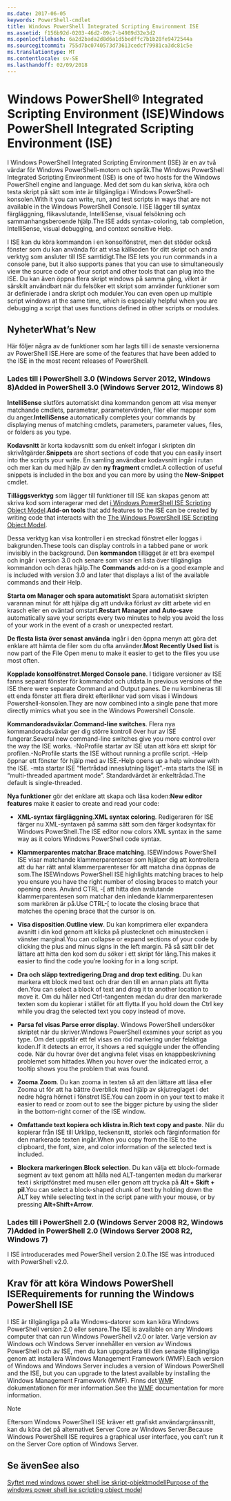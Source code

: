 ```yaml
---
ms.date: 2017-06-05
keywords: PowerShell-cmdlet
title: Windows PowerShell Integrated Scripting Environment ISE
ms.assetid: f156b92d-0203-46d2-89c7-b4989d32e3d2
ms.openlocfilehash: 6a2d2bada2d8d6a1d5bedffc7b1b28fe9472544a
ms.sourcegitcommit: 755d7bc0740573d73613cedcf79981ca3dc81c5e
ms.translationtype: MT
ms.contentlocale: sv-SE
ms.lasthandoff: 02/09/2018
---
```

# <a name="windows-powershell-integrated-scripting-environment-ise"></a><span data-ttu-id="039c4-103">Windows PowerShell® Integrated Scripting Environment (ISE)</span><span class="sxs-lookup"><span data-stu-id="039c4-103">Windows PowerShell Integrated Scripting Environment (ISE)</span></span>

<span data-ttu-id="039c4-104">I Windows PowerShell Integrated Scripting Environment (ISE) är en av två värdar för Windows PowerShell-motorn och språk.</span><span class="sxs-lookup"><span data-stu-id="039c4-104">The Windows PowerShell Integrated Scripting Environment (ISE) is one of two hosts for the Windows PowerShell engine and language.</span></span> <span data-ttu-id="039c4-105">Med det som du kan skriva, köra och testa skript på sätt som inte är tillgängliga i Windows PowerShell-konsolen.</span><span class="sxs-lookup"><span data-stu-id="039c4-105">With it you can write, run, and test scripts in ways that are not available in the Windows PowerShell Console.</span></span> <span data-ttu-id="039c4-106">I ISE lägger till syntax färgläggning, flikavslutande, IntelliSense, visual felsökning och sammanhangsberoende hjälp.</span><span class="sxs-lookup"><span data-stu-id="039c4-106">The ISE adds syntax-coloring, tab completion, IntelliSense, visual debugging, and context sensitive Help.</span></span>

<span data-ttu-id="039c4-107">I ISE kan du köra kommandon i en konsolfönstret, men det stöder också fönster som du kan använda för att visa källkoden för ditt skript och andra verktyg som ansluter till ISE samtidigt.</span><span class="sxs-lookup"><span data-stu-id="039c4-107">The ISE lets you run commands in a console pane, but it also supports panes that you can use to simultaneously view the source code of your script and other tools that can plug into the ISE.</span></span> <span data-ttu-id="039c4-108">Du kan även öppna flera skript windows på samma gång, vilket är särskilt användbart när du felsöker ett skript som använder funktioner som är definierade i andra skript och moduler.</span><span class="sxs-lookup"><span data-stu-id="039c4-108">You can even open up multiple script windows at the same time, which is especially helpful when you are debugging a script that uses functions defined in other scripts or modules.</span></span>

## <a name="whats-new"></a><span data-ttu-id="039c4-109">Nyheter</span><span class="sxs-lookup"><span data-stu-id="039c4-109">What’s New</span></span>

<span data-ttu-id="039c4-110">Här följer några av de funktioner som har lagts till i de senaste versionerna av PowerShell ISE.</span><span class="sxs-lookup"><span data-stu-id="039c4-110">Here are some of the features that have been added to the ISE in the most recent releases of PowerShell.</span></span>

### <a name="added-in-powershell-30-windows-server-2012-windows-8"></a><span data-ttu-id="039c4-111">Lades till i PowerShell 3.0 (Windows Server 2012, Windows 8)</span><span class="sxs-lookup"><span data-stu-id="039c4-111">Added in PowerShell 3.0 (Windows Server 2012, Windows 8)</span></span>

<span data-ttu-id="039c4-112">**IntelliSense** slutförs automatiskt dina kommandon genom att visa menyer matchande cmdlets, parametrar, parametervärden, filer eller mappar som du anger.</span><span class="sxs-lookup"><span data-stu-id="039c4-112">**IntelliSense** automatically completes your commands by displaying menus of matching cmdlets, parameters, parameter values, files, or folders as you type.</span></span>

<span data-ttu-id="039c4-113">**Kodavsnitt** är korta kodavsnitt som du enkelt infogar i skripten din skrivåtgärder.</span><span class="sxs-lookup"><span data-stu-id="039c4-113">**Snippets** are short sections of code that you can easily insert into the scripts your write.</span></span> <span data-ttu-id="039c4-114">En samling användbar kodavsnitt ingår i rutan och mer kan du med hjälp av den **ny fragment** cmdlet.</span><span class="sxs-lookup"><span data-stu-id="039c4-114">A collection of useful snippets is included in the box and you can more by using the **New-Snippet** cmdlet.</span></span>

<span data-ttu-id="039c4-115">**Tilläggsverktyg** som lägger till funktioner till ISE kan skapas genom att skriva kod som interagerar med det [i Windows PowerShell ISE Scripting Object Model](../../core-powershell/ise/The-ISE-Object-Model-Hierarchy.md).</span><span class="sxs-lookup"><span data-stu-id="039c4-115">**Add-on tools** that add features to the ISE can be created by writing code that interacts with the [The Windows PowerShell ISE Scripting Object Model](../../core-powershell/ise/The-ISE-Object-Model-Hierarchy.md).</span></span>

<span data-ttu-id="039c4-116">Dessa verktyg kan visa kontroller i en streckad fönstret eller loggas i bakgrunden.</span><span class="sxs-lookup"><span data-stu-id="039c4-116">These tools can display controls in a tabbed pane or work invisibly in the background.</span></span> <span data-ttu-id="039c4-117">Den **kommandon** tillägget är ett bra exempel och ingår i version 3.0 och senare som visar en lista över tillgängliga kommandon och deras hjälp.</span><span class="sxs-lookup"><span data-stu-id="039c4-117">The **Commands** add-on is a good example and is included with version 3.0 and later that displays a list of the available commands and their Help.</span></span>

<span data-ttu-id="039c4-118">**Starta om Manager och spara automatiskt** Spara automatiskt skripten varannan minut för att hjälpa dig att undvika förlust av ditt arbete vid en krasch eller en oväntad omstart.</span><span class="sxs-lookup"><span data-stu-id="039c4-118">**Restart Manager and Auto-save** automatically save your scripts every two minutes to help you avoid the loss of your work in the event of a crash or unexpected restart.</span></span>

<span data-ttu-id="039c4-119">**De flesta lista över senast använda** ingår i den öppna menyn att göra det enklare att hämta de filer som du ofta använder.</span><span class="sxs-lookup"><span data-stu-id="039c4-119">**Most Recently Used list** is now part of the File Open menu to make it easier to get to the files you use most often.</span></span>

<span data-ttu-id="039c4-120">**Kopplade konsolfönstret**.</span><span class="sxs-lookup"><span data-stu-id="039c4-120">**Merged Console pane**.</span></span> <span data-ttu-id="039c4-121">I tidigare versioner av ISE fanns separat fönster för kommandot och utdata.</span><span class="sxs-lookup"><span data-stu-id="039c4-121">In previous versions of the ISE there were separate Command and Output panes.</span></span> <span data-ttu-id="039c4-122">De nu kombineras till ett enda fönster att flera direkt efterliknar vad som visas i Windows Powershell-konsolen.</span><span class="sxs-lookup"><span data-stu-id="039c4-122">They are now combined into a single pane that more directly mimics what you see in the Windows Powershell Console.</span></span>

<span data-ttu-id="039c4-123">**Kommandoradsväxlar**.</span><span class="sxs-lookup"><span data-stu-id="039c4-123">**Command-line switches**.</span></span> <span data-ttu-id="039c4-124">Flera nya kommandoradsväxlar ger dig större kontroll över hur av ISE fungerar.</span><span class="sxs-lookup"><span data-stu-id="039c4-124">Several new command-line switches give you more control over the way the ISE works.</span></span> <span data-ttu-id="039c4-125">-NoProfile startar av ISE utan att köra ett skript för profilen.</span><span class="sxs-lookup"><span data-stu-id="039c4-125">-NoProfile starts the ISE without running a profile script.</span></span> <span data-ttu-id="039c4-126">-Help öppnar ett fönster för hjälp med av ISE.</span><span class="sxs-lookup"><span data-stu-id="039c4-126">-Help opens up a help window with the ISE.</span></span> <span data-ttu-id="039c4-127">-mta startar ISE ”flertrådad inneslutning läget”.</span><span class="sxs-lookup"><span data-stu-id="039c4-127">-mta starts the ISE in “multi-threaded apartment mode”.</span></span> <span data-ttu-id="039c4-128">Standardvärdet är enkeltrådad.</span><span class="sxs-lookup"><span data-stu-id="039c4-128">The default is single-threaded.</span></span>

<span data-ttu-id="039c4-129">**Nya funktioner** gör det enklare att skapa och läsa koden:</span><span class="sxs-lookup"><span data-stu-id="039c4-129">**New editor features** make it easier to create and read your code:</span></span>

- <span data-ttu-id="039c4-130">**XML-syntax färgläggning**.</span><span class="sxs-lookup"><span data-stu-id="039c4-130">**XML syntax coloring**.</span></span> <span data-ttu-id="039c4-131">Redigeraren för ISE färger nu XML-syntaxen på samma sätt som den färger kodsyntax för Windows PowerShell.</span><span class="sxs-lookup"><span data-stu-id="039c4-131">The ISE editor now colors XML syntax in the same way as it colors Windows PowerShell code syntax.</span></span>

- <span data-ttu-id="039c4-132">**Klammerparentes matchar**.</span><span class="sxs-lookup"><span data-stu-id="039c4-132">**Brace matching**.</span></span> <span data-ttu-id="039c4-133">ISEWindows PowerShell ISE visar matchande klammerparenteser som hjälper dig att kontrollera att du har rätt antal klammerparenteser för att matcha dina öppnas de som.</span><span class="sxs-lookup"><span data-stu-id="039c4-133">The ISEWindows PowerShell ISE highlights matching braces to help you ensure you have the right number of closing braces to match your opening ones.</span></span> <span data-ttu-id="039c4-134">Använd CTRL -\[ att hitta den avslutande klammerparentesen som matchar den inledande klammerparentesen som markören är på.</span><span class="sxs-lookup"><span data-stu-id="039c4-134">Use CTRL-\[ to locate the closing brace that matches the opening brace that the cursor is on.</span></span>

- <span data-ttu-id="039c4-135">**Visa disposition**.</span><span class="sxs-lookup"><span data-stu-id="039c4-135">**Outline view**.</span></span> <span data-ttu-id="039c4-136">Du kan komprimera eller expandera avsnitt i din kod genom att klicka på plustecknet och minustecken i vänster marginal.</span><span class="sxs-lookup"><span data-stu-id="039c4-136">You can collapse or expand sections of your code by clicking the plus and minus signs in the left margin.</span></span> <span data-ttu-id="039c4-137">På så sätt blir det lättare att hitta den kod som du söker i ett skript för lång.</span><span class="sxs-lookup"><span data-stu-id="039c4-137">This makes it easier to find the code you’re looking for in a long script.</span></span>

- <span data-ttu-id="039c4-138">**Dra och släpp textredigering**.</span><span class="sxs-lookup"><span data-stu-id="039c4-138">**Drag and drop text editing**.</span></span> <span data-ttu-id="039c4-139">Du kan markera ett block med text och drar den till en annan plats att flytta den.</span><span class="sxs-lookup"><span data-stu-id="039c4-139">You can select a block of text and drag it to another location to move it.</span></span> <span data-ttu-id="039c4-140">Om du håller ned Ctrl-tangenten medan du drar den markerade texten som du kopierar i stället för att flytta.</span><span class="sxs-lookup"><span data-stu-id="039c4-140">If you hold down the Ctrl key while you drag the selected text you copy instead of move.</span></span>

- <span data-ttu-id="039c4-141">**Parsa fel visas**.</span><span class="sxs-lookup"><span data-stu-id="039c4-141">**Parse error display**.</span></span> <span data-ttu-id="039c4-142">Windows PowerShell undersöker skriptet när du skriver.</span><span class="sxs-lookup"><span data-stu-id="039c4-142">Windows PowerShell examines your script as you type.</span></span> <span data-ttu-id="039c4-143">Om det uppstår ett fel visas en röd markering under felaktiga koden.</span><span class="sxs-lookup"><span data-stu-id="039c4-143">If it detects an error, it shows a red squiggle under the offending code.</span></span> <span data-ttu-id="039c4-144">När du hovrar över det angivna felet visas en knappbeskrivning problemet som hittades.</span><span class="sxs-lookup"><span data-stu-id="039c4-144">When you hover over the indicated error, a tooltip shows you the problem that was found.</span></span>

- <span data-ttu-id="039c4-145">**Zooma**.</span><span class="sxs-lookup"><span data-stu-id="039c4-145">**Zoom**.</span></span> <span data-ttu-id="039c4-146">Du kan zooma in texten så att den lättare att läsa eller Zooma ut för att ha bättre överblick med hjälp av skjutreglaget i det nedre högra hörnet i fönstret ISE.</span><span class="sxs-lookup"><span data-stu-id="039c4-146">You can zoom in on your text to make it easier to read or zoom out to see the bigger picture by using the slider in the bottom-right corner of the ISE window.</span></span>

- <span data-ttu-id="039c4-147">**Omfattande text kopiera och klistra in**.</span><span class="sxs-lookup"><span data-stu-id="039c4-147">**Rich text copy and paste**.</span></span> <span data-ttu-id="039c4-148">När du kopierar från ISE till Urklipp, teckensnitt, storlek och färginformation för den markerade texten ingår.</span><span class="sxs-lookup"><span data-stu-id="039c4-148">When you copy from the ISE to the clipboard, the font, size, and color information of the selected text is included.</span></span>

- <span data-ttu-id="039c4-149">**Blockera markeringen**.</span><span class="sxs-lookup"><span data-stu-id="039c4-149">**Block selection**.</span></span> <span data-ttu-id="039c4-150">Du kan välja ett block-formade segment av text genom att hålla ned ALT-tangenten medan du markerar text i skriptfönstret med musen eller genom att trycka på **Alt + Skift + pil**.</span><span class="sxs-lookup"><span data-stu-id="039c4-150">You can select a block-shaped chunk of text by holding down the ALT key while selecting text in the script pane with your mouse, or by pressing **Alt+Shift+Arrow**.</span></span>

### <a name="added-in-powershell-20-windows-server-2008-r2-windows-7"></a><span data-ttu-id="039c4-151">Lades till i PowerShell 2.0 (Windows Server 2008 R2, Windows 7)</span><span class="sxs-lookup"><span data-stu-id="039c4-151">Added in PowerShell 2.0 (Windows Server 2008 R2, Windows 7)</span></span>

<span data-ttu-id="039c4-152">I ISE introducerades med PowerShell version 2.0.</span><span class="sxs-lookup"><span data-stu-id="039c4-152">The ISE was introduced with PowerShell v2.0.</span></span>

## <a name="requirements-for-running-the-windows-powershell-ise"></a><span data-ttu-id="039c4-153">Krav för att köra Windows PowerShell ISE</span><span class="sxs-lookup"><span data-stu-id="039c4-153">Requirements for running the Windows PowerShell ISE</span></span>

<span data-ttu-id="039c4-154">I ISE är tillgängliga på alla Windows-datorer som kan köra Windows PowerShell version 2.0 eller senare.</span><span class="sxs-lookup"><span data-stu-id="039c4-154">The ISE is available on any Windows computer that can run Windows PowerShell v2.0 or later.</span></span> <span data-ttu-id="039c4-155">Varje version av Windows och Windows Server innehåller en version av Windows PowerShell och av ISE, men du kan uppgradera till den senaste tillgängliga genom att installera Windows Management Framework (WMF).</span><span class="sxs-lookup"><span data-stu-id="039c4-155">Each version of Windows and Windows Server includes a version of Windows PowerShell and the ISE, but you can upgrade to the latest available by installing the Windows Management Framework (WMF).</span></span> <span data-ttu-id="039c4-156">Finns det [WMF](/powershell/wmf/readme) dokumentationen för mer information.</span><span class="sxs-lookup"><span data-stu-id="039c4-156">See the [WMF](/powershell/wmf/readme) documentation for more information.</span></span>

> [!NOTE]
> <span data-ttu-id="039c4-157">Eftersom Windows PowerShell ISE kräver ett grafiskt användargränssnitt, kan du köra det på alternativet Server Core av Windows Server.</span><span class="sxs-lookup"><span data-stu-id="039c4-157">Because Windows PowerShell ISE requires a graphical user interface, you can’t run it on the Server Core option of Windows Server.</span></span>

## <a name="see-also"></a><span data-ttu-id="039c4-158">Se även</span><span class="sxs-lookup"><span data-stu-id="039c4-158">See also</span></span>

[<span data-ttu-id="039c4-159">Syftet med windows power shell ise skript-objektmodell</span><span class="sxs-lookup"><span data-stu-id="039c4-159">Purpose of the windows power shell ise scripting object model</span></span>](../../core-powershell/ise/Purpose-of-the-Windows-PowerShell-ISE-Scripting-Object-Model.md)
